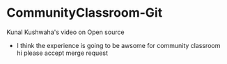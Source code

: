 # CommunityClassroom-Git
Kunal Kushwaha's video on Open source
- I think the experience is going to be awsome for community classroom 
hi please accept merge request

